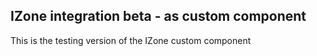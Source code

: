 
## IZone integration beta - as custom component

This is the testing version of the IZone custom component

